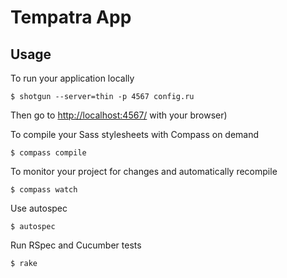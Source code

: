 # Tempatra App #

## Usage ##

To run your application locally

    $ shotgun --server=thin -p 4567 config.ru

Then go to [http://localhost:4567/](http://localhost:4567/) with your browser)

To compile your Sass stylesheets with Compass on demand

    $ compass compile

To monitor your project for changes and automatically recompile

    $ compass watch

Use autospec

    $ autospec

Run RSpec and Cucumber tests

    $ rake
